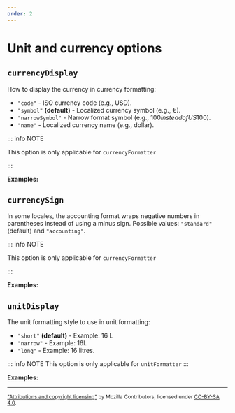 ```yaml
---
order: 2
---
```


<script setup>
import { decimalFormatter, currencyFormatter, unitFormatter } from '@localizer/all';

const currencyInputs = () => [
  ['1000, "USD"', 1000, 'USD'],
  ['-1000, "EUR"', -1000, "EUR"],
  ['-1000, "CAD"', -1000, "CAD"],
];

const unitInputs = () => [
  ['0.5, "liter"', 0.5, 'liter'],
  ['120, "kilometer-per-hour"', 120, "kilometer-per-hour"],
];


</script>

# Unit and currency options

## `currencyDisplay`

How to display the currency in currency formatting:

- `"code"` - ISO currency code (e.g., USD).
- `"symbol"` **(default)** - Localized currency symbol (e.g., €).
- `"narrowSymbol"` - Narrow format symbol (e.g., $100 instead of US$100).
- `"name"` - Localized currency name (e.g., dollar).

::: info NOTE

This option is only applicable for `currencyFormatter`

:::

**Examples:**

<OptionsDemo option="currencyDisplay" :values="['code','symbol','narrowSymbol','name']" :factory=currencyFormatter :inputs=currencyInputs />

## `currencySign`

In some locales, the accounting format wraps negative numbers in parentheses instead of using a minus sign. Possible values: `"standard"` (default) and `"accounting"`.

::: info NOTE

This option is only applicable for `currencyFormatter`

:::

**Examples:**

<OptionsDemo option="currencySign" :values="['standard','accounting']" :factory=currencyFormatter :inputs=currencyInputs />

## `unitDisplay`

The unit formatting style to use in unit formatting:

- `"short"` **(default)** - Example: 16 l.
- `"narrow"` - Example: 16l.
- `"long"` - Example: 16 litres.

::: info NOTE
This option is only applicable for `unitFormatter`
:::

**Examples:**

<OptionsDemo option="unitDisplay" :values="['short','narrow','long']" :factory=unitFormatter :inputs=unitInputs />

---

<small>

["Attributions and copyright licensing"](https://developer.mozilla.org/en-US/docs/MDN/Writing_guidelines/Attrib_copyright_license) by Mozilla Contributors, licensed under [CC-BY-SA 4.0](https://creativecommons.org/licenses/by-sa/4.0/).

</small>

